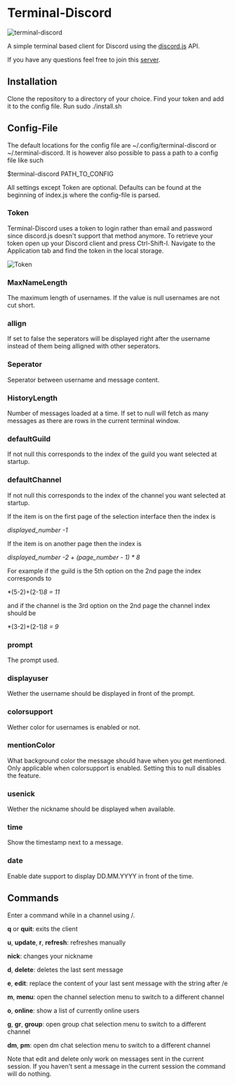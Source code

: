 # Terminal-Discord

![terminal-discord](https://image.ibb.co/iEMbsR/examplediscord.png)

A simple terminal based client for Discord using the [discord.js](https://discord.js.org) API.

If you have any questions feel free to join this [server](https://discord.gg/ZBX4Xyh). 

## Installation
Clone the repository to a directory of your choice.
Find your token and add it to the config file.
Run sudo ./install.sh

## Config-File

The default locations for the config file are ~/.config/terminal-discord or ~/.terminal-discord. It is however also possible to pass a path to a config file like such

$terminal-discord PATH\_TO\_CONFIG

All settings except Token are optional. Defaults can be found at the beginning of index.js where the config-file is parsed.

### Token

Terminal-Discord uses a token to login rather than email and password since discord.js doesn't support that method anymore.
To retrieve your token open up your Discord client and press Ctrl-Shift-I. Navigate to the Application tab and find the token in the local storage.

![Token](https://image.ibb.co/iXBLK6/discord_token.png)

### MaxNameLength

The maximum length of usernames. If the value is null usernames are not cut short.

### allign

If set to false the seperators will be displayed right after the username instead of them being alligned with other seperators.

### Seperator

Seperator between username and message content.

### HistoryLength

Number of messages loaded at a time. If set to null will fetch as many messages as there are rows in the current terminal window.

### defaultGuild

If not null this corresponds to the index of the guild you want selected at startup.

### defaultChannel
If not null this corresponds to the index of the channel you want selected at startup.

If the item is on the first page of the selection interface then the index is

*displayed\_number -1*

If the item is on another page then the index is

*displayed\_number -2 + (page\_number - 1) * 8*

For example if the guild is the 5th option on the 2nd page the index corresponds to 

*(5-2)+(2-1)*8 = 11*

and if the channel is the 3rd option on the 2nd page the channel index should be

*(3-2)+(2-1)*8 = 9*

### prompt
The prompt used.

### displayuser
Wether the username should be displayed in front of the prompt.

### colorsupport
Wether color for usernames is enabled or not.

### mentionColor
What background color the message should have when you get mentioned. Only applicable when colorsupport is enabled. Setting this to null disables the feature.

### usenick
Wether the nickname should be displayed when available.

### time
Show the timestamp next to a message.

### date
Enable date support to display DD.MM.YYYY in front of the time.


## Commands

Enter a command while in a channel using /.

__q__ or __quit__: exits the client

__u__, __update__, __r__, __refresh__: refreshes manually

__nick__: changes your nickname

__d__, __delete__: deletes the last sent message

__e__, __edit__: replace the content of your last sent message with the string after /e

__m__, __menu__: open the channel selection menu to switch to a different channel

__o__, __online__: show a list of currently online users

__g__, __gr__, __group__: open group chat selection menu to switch to a different channel

__dm__, __pm__: open dm chat selection menu to switch to a different channel


Note that edit and delete only work on messages sent in the current session. If you haven't sent a message in the current session the command will do nothing.
